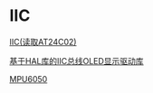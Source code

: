 # IIC

[IIC(读取AT24C02)](https://blog.csdn.net/as480133937/article/details/105259075)

[基于HAL库的IIC总线OLED显示驱动库](https://blog.csdn.net/yezedada/article/details/109224274)

[MPU6050](https://blog.csdn.net/baidu_39603247/article/details/107401744)